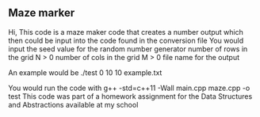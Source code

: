 ## Maze marker 
Hi, This code is a maze maker code that creates a number output which then could be input into the code found in the conversion file
You would input 
<seed>  the seed value for the random number generator
<N>     number of rows in the grid N > 0
<M>     number of cols in the grid M > 0
<fname> file name for the output

An example would be ./test 0 10 10 example.txt

You would run the code with g++ -std=c++11 -Wall main.cpp maze.cpp -o test
This code was part of a homework assignment for the Data Structures and Abstractions available at my school
